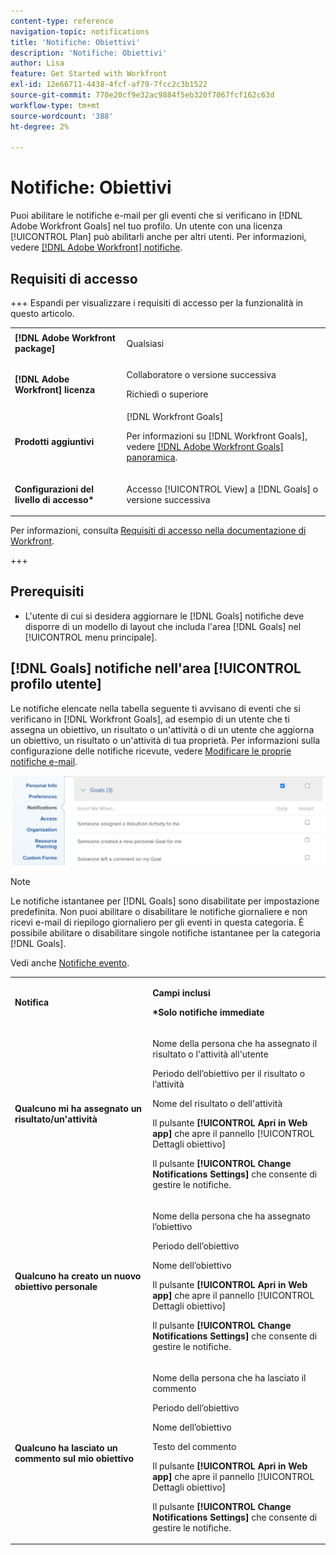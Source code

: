 ```yaml
---
content-type: reference
navigation-topic: notifications
title: 'Notifiche: Obiettivi'
description: 'Notifiche: Obiettivi'
author: Lisa
feature: Get Started with Workfront
exl-id: 12e66711-4438-4fcf-af79-7fcc2c3b1522
source-git-commit: 770e20cf9e32ac9884f5eb320f7067fcf162c63d
workflow-type: tm+mt
source-wordcount: '388'
ht-degree: 2%

---
```


# Notifiche: Obiettivi

Puoi abilitare le notifiche e-mail per gli eventi che si verificano in [!DNL Adobe Workfront Goals] nel tuo profilo. Un utente con una licenza [!UICONTROL Plan] può abilitarli anche per altri utenti. Per informazioni, vedere [[!DNL Adobe Workfront] notifiche](../../workfront-basics/using-notifications/wf-notifications.md).

## Requisiti di accesso

<!--
<p data-mc-conditions="QuicksilverOrClassic.Draft mode">(NOTE: because there are conditions for who sees this, I added this from the How To articles/ template although this is not a How To. But I like the format, so I thought keeping it consistent might help users. We may decide to update this when we have access and prereq for overview-type articles)</p>
-->

+++ Espandi per visualizzare i requisiti di accesso per la funzionalità in questo articolo. 

<table style="table-layout:auto"> 
 <col> 
 <col> 
 <tbody> 
  <tr> 
   <td role="rowheader"><strong>[!DNL Adobe Workfront package]</strong></td> 
   <td> <p>Qualsiasi</p> </td> 
  </tr> 
  <tr> 
   <td role="rowheader"><strong>[!DNL Adobe Workfront] licenza</strong></td> 
   <td>
   <p>Collaboratore o versione successiva</p>
    <p>Richiedi o superiore</p> </td> 
  </tr> 
  <tr> 
   <td role="rowheader"><strong>Prodotti aggiuntivi</strong></td> 
   <td>[!DNL Workfront Goals] <p>Per informazioni su [!DNL Workfront Goals], vedere <a href="../../workfront-goals/goal-management/wf-goals-overview.md" class="MCXref xref">[!DNL Adobe Workfront Goals] panoramica</a>.</p> </td> 
  </tr> 
  <tr> 
   <td role="rowheader"><strong>Configurazioni del livello di accesso*</strong></td> 
   <td> <p>Accesso [!UICONTROL View] a [!DNL Goals] o versione successiva</p></td> 
  </tr>
 </tbody> 
</table>

Per informazioni, consulta [Requisiti di accesso nella documentazione di Workfront](/help/quicksilver/administration-and-setup/add-users/access-levels-and-object-permissions/access-level-requirements-in-documentation.md).

+++

## Prerequisiti

* L&#39;utente di cui si desidera aggiornare le [!DNL Goals] notifiche deve disporre di un modello di layout che includa l&#39;area [!DNL Goals] nel [!UICONTROL menu principale].


## [!DNL Goals] notifiche nell&#39;area [!UICONTROL profilo utente]

Le notifiche elencate nella tabella seguente ti avvisano di eventi che si verificano in [!DNL Workfront Goals], ad esempio di un utente che ti assegna un obiettivo, un risultato o un&#39;attività o di un utente che aggiorna un obiettivo, un risultato o un&#39;attività di tua proprietà. Per informazioni sulla configurazione delle notifiche ricevute, vedere [Modificare le proprie notifiche e-mail](../../workfront-basics/using-notifications/activate-or-deactivate-your-own-event-notifications.md).

![Preferenze notifiche](assets/goals-notifications-preferences-350x114.png)

>[!NOTE]
>
>Le notifiche istantanee per [!DNL Goals] sono disabilitate per impostazione predefinita. Non puoi abilitare o disabilitare le notifiche giornaliere e non ricevi e-mail di riepilogo giornaliero per gli eventi in questa categoria. È possibile abilitare o disabilitare singole notifiche istantanee per la categoria [!DNL Goals].

Vedi anche [Notifiche evento](../../workfront-basics/using-notifications/event-notifications.md).

<table style="table-layout:auto"> 
 <col> 
 <col> 
 <tbody> 
  <tr> 
   <td><strong>Notifica</strong></td> 
   <td> <p><strong>Campi inclusi</strong> </p> <p><strong>*Solo notifiche immediate</strong></p> </td> 
  </tr> 
  <tr> 
   <td><strong>Qualcuno mi ha assegnato un risultato/un'attività</strong></td> 
   <td> <p>Nome della persona che ha assegnato il risultato o l'attività all'utente</p> <p>Periodo dell’obiettivo per il risultato o l’attività</p> <p>Nome del risultato o dell'attività</p> <p>Il pulsante <strong>[!UICONTROL Apri in Web app]</strong> che apre il pannello [!UICONTROL Dettagli obiettivo]</p> <p>Il pulsante <strong>[!UICONTROL Change Notifications Settings]</strong> che consente di gestire le notifiche.</p> </td> 
  </tr> 
  <tr> 
   <td><strong>Qualcuno ha creato un nuovo obiettivo personale</strong> </td> 
   <td> <p>Nome della persona che ha assegnato l’obiettivo</p> <p>Periodo dell’obiettivo</p> <p>Nome dell’obiettivo</p> <p>Il pulsante <strong>[!UICONTROL Apri in Web app]</strong> che apre il pannello [!UICONTROL Dettagli obiettivo]</p> <p>Il pulsante <strong>[!UICONTROL Change Notifications Settings]</strong> che consente di gestire le notifiche.</p> </td> 
  </tr> 
  <tr> 
   <td><strong>Qualcuno ha lasciato un commento sul mio obiettivo</strong></td> 
   <td> <p>Nome della persona che ha lasciato il commento</p> <p>Periodo dell’obiettivo </p> <p>Nome dell’obiettivo</p> <p>Testo del commento</p> <p>Il pulsante <strong>[!UICONTROL Apri in Web app]</strong> che apre il pannello [!UICONTROL Dettagli obiettivo]</p> <p>Il pulsante <strong>[!UICONTROL Change Notifications Settings]</strong> che consente di gestire le notifiche.</p> </td> 
  </tr> 
  <tr> 
  </tbody> 
</table>

<!--these were removed at some point: 

   <td><strong>Someone liked my comment on a Goal</strong></td> 
   <td> <p>The name of the person who liked the comment</p> <p>The Period of the goal </p> <p>The name of the goal</p> <p>The text of the comment </p> <p>The <strong>[!UICONTROL Open in web app]</strong> button which opens the [!UICONTROL Goal Details] panel</p> <p>The <strong>[!UICONTROL Change Notifications Settings]</strong> button which allows you to manage your notifications.</p> </td> 
  </tr> 
  <tr> 
   <td><strong>Someone liked an update on my Goal</strong></td> 
   <td> <p>You receive an email when someone likes a comment you made on a goal or when you update the progress of your results or activities on the goal. </p> <p>The name of the person who liked the update</p> <p>The Period of the goal </p> <p>The name of the goal</p> <p>The <strong>[!UICONTROL Open in web app]</strong> button which opens the [!UICONTROL Goal Details] panel</p> <p>The <strong>[!UICONTROL Change Notifications Settings]</strong> button which allows you to manage your notifications.</p> </td> 
  </tr> 
 -->

<!--
NOTE FOR NAME OF GOAL IN LAST TABLE CELL: check this. Is this true? Didn't triggger when this was written; add anything else? Maybe the type of the update is mentioned?!
-->
